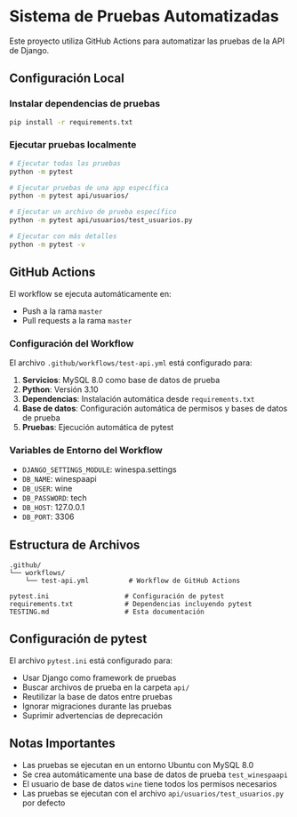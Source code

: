 # Sistema de Pruebas Automatizadas

Este proyecto utiliza GitHub Actions para automatizar las pruebas de la API de Django.

## Configuración Local

### Instalar dependencias de pruebas
```bash
pip install -r requirements.txt
```

### Ejecutar pruebas localmente
```bash
# Ejecutar todas las pruebas
python -m pytest

# Ejecutar pruebas de una app específica
python -m pytest api/usuarios/

# Ejecutar un archivo de prueba específico
python -m pytest api/usuarios/test_usuarios.py

# Ejecutar con más detalles
python -m pytest -v
```

## GitHub Actions

El workflow se ejecuta automáticamente en:
- Push a la rama `master`
- Pull requests a la rama `master`

### Configuración del Workflow

El archivo `.github/workflows/test-api.yml` está configurado para:

1. **Servicios**: MySQL 8.0 como base de datos de prueba
2. **Python**: Versión 3.10
3. **Dependencias**: Instalación automática desde `requirements.txt`
4. **Base de datos**: Configuración automática de permisos y bases de datos de prueba
5. **Pruebas**: Ejecución automática de pytest

### Variables de Entorno del Workflow

- `DJANGO_SETTINGS_MODULE`: winespa.settings
- `DB_NAME`: winespaapi
- `DB_USER`: wine
- `DB_PASSWORD`: tech
- `DB_HOST`: 127.0.0.1
- `DB_PORT`: 3306

## Estructura de Archivos

```
.github/
└── workflows/
    └── test-api.yml          # Workflow de GitHub Actions

pytest.ini                   # Configuración de pytest
requirements.txt             # Dependencias incluyendo pytest
TESTING.md                   # Esta documentación
```

## Configuración de pytest

El archivo `pytest.ini` está configurado para:
- Usar Django como framework de pruebas
- Buscar archivos de prueba en la carpeta `api/`
- Reutilizar la base de datos entre pruebas
- Ignorar migraciones durante las pruebas
- Suprimir advertencias de deprecación

## Notas Importantes

- Las pruebas se ejecutan en un entorno Ubuntu con MySQL 8.0
- Se crea automáticamente una base de datos de prueba `test_winespaapi`
- El usuario de base de datos `wine` tiene todos los permisos necesarios
- Las pruebas se ejecutan con el archivo `api/usuarios/test_usuarios.py` por defecto
